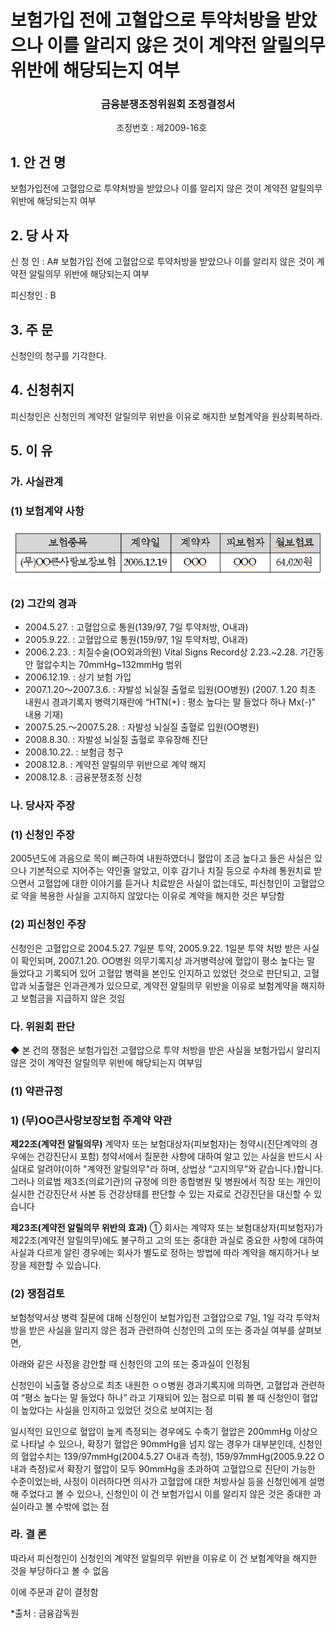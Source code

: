 # 보험가입 전에 고혈압으로 투약처방을 받았으나 이를 알리지 않은 것이 계약전 알릴의무 위반에 해당되는지 여부

 ### <center> 금융분쟁조정위원회 조정결정서</center> 

&nbsp;&nbsp;&nbsp;&nbsp;&nbsp;&nbsp;&nbsp;&nbsp;&nbsp;&nbsp; &nbsp;&nbsp;&nbsp;&nbsp;&nbsp;&nbsp;&nbsp;&nbsp;&nbsp;&nbsp; &nbsp;&nbsp;&nbsp;&nbsp;&nbsp;&nbsp;&nbsp;&nbsp;&nbsp;&nbsp; &nbsp;&nbsp;&nbsp;&nbsp;&nbsp;&nbsp;&nbsp;&nbsp;&nbsp;&nbsp;조정번호 : 제2009-16호

## 1. 안 건 명 
보험가입전에 고혈압으로 투약처방을 받았으나 이를 알리지 않은 것이 계약전 알릴의무 위반에 해당되는지 여부

## 2. 당 사 자 
신 청 인 :  A# 보험가입 전에 고혈압으로 투약처방을 받았으나 이를 알리지 않은 것이 계약전 알릴의무 위반에 해당되는지 여부

피신청인 :  B

## 3. 주    문

신청인의 청구를 기각한다.

## 4. 신청취지 

피신청인은 신청인의 계약전 알릴의무 위반을 이유로 해지한 보험계약을 원상회복하라.
 
## 5. 이   유 
### 가. 사실관계 
### (1) 보험계약 사항 

![alt image](https://raw.githubusercontent.com/aijinet/bodoc-claim-contents/master/contents/images/115_1.PNG)

<!--
보험종목
계약일
계약자
피보험자
월보험료
(무)OO큰사랑보장보험
2006.12.19
OOO
OOO
64,020원
-->   

### (2) 그간의 경과
- 2004.5.27.  : 고혈압으로 통원(139/97, 7일 투약처방, O내과)
- 2005.9.22.  : 고혈압으로 통원(159/97, 1일 투약처방, O내과)
- 2006.2.23.  : 치질수술(OO외과의원) Vital Signs Record상 2.23.~2.28. 기간동안 혈압수치는 70mmHg~132mmHg 범위
- 2006.12.19. : 상기 보험 가입
- 2007.1.20～2007.3.6. : 자발성 뇌실질 출혈로 입원(OO병원) (2007. 1.20 최초 내원시 경과기록지 병력기재란에 “HTN(+) : 평소 높다는 말 들었다 하나 Mx(-)" 내용 기재)	
- 2007.5.25.～2007.5.28. : 자발성 뇌실질 출혈로 입원(OO병원)
- 2008.8.30.  : 자발성 뇌실질 출혈로 후유장해 진단
- 2008.10.22. : 보험금 청구
- 2008.12.8. : 계약전 알릴의무 위반으로 계약 해지 
- 2008.12.8. : 금융분쟁조정 신청

### 나. 당사자 주장 
### (1) 신청인 주장 
2005년도에 과음으로 목이 뻐근하여 내원하였더니 혈압이 조금 높다고 들은 사실은 있으나 기본적으로 지어주는 약인줄 알았고, 이후 감기나 치질 등으로 수차례 통원치료 받으면서 고혈압에 대한 이야기를 듣거나 치료받은 사실이 없는데도, 피신청인이 고혈압으로 약을 복용한 사실을 고지하지 않았다는 이유로 계약을 해지한 것은 부당함 


### (2) 피신청인 주장
신청인은 고혈압으로 2004.5.27. 7일분 투약, 2005.9.22. 1일분 투약 처방 받은 사실이 확인되며, 2007.1.20. OO병원 의무기록지상 과거병력상에 혈압이 평소 높다는 말 들었다고 기록되어 있어 고혈압 병력을 본인도 인지하고 있었던 것으로 판단되고, 고혈압과 뇌출혈은 인과관계가 있으므로, 계약전 알릴의무 위반을 이유로 보험계약을 해지하고 보험금을 지급하지 않은 것임

### 다. 위원회 판단
◆ 본 건의 쟁점은 보험가입전 고혈압으로 투약 처방을 받은 사실을 보험가입시 알리지 않은 것이 계약전 알릴의무 위반에 해당되는지 여부임 

### (1) 약관규정  
### 1) (무)OO큰사랑보장보험 주계약 약관

  **제22조(계약전 알릴의무)** 계약자 또는 보험대상자(피보험자)는 청약시(진단계약의 경우에는 건강진단시 포함) 청약서에서 질문한 사항에 대하여 알고 있는 사실을 반드시 사실대로 알려야(이하 "계약전 알릴의무"라 하며, 상법상 “고지의무”와 같습니다.)합니다. 그러나 의료법 제3조(의료기관)의 규정에 의한 종합병원 및 병원에서 직장 또는 개인이 실시한 건강진단서 사본 등 건강상태를 판단할 수 있는 자료로 건강진단을 대신할 수 있습니다

  **제23조(계약전 알릴의무 위반의 효과)** ① 회사는 계약자 또는 보험대상자(피보험자)가 제22조(계약전 알릴의무)에도 불구하고 고의 또는 중대한 과실로 중요한 사항에 대하여 사실과 다르게 알린 경우에는 회사가 별도로 정하는 방법에 따라 계약을 해지하거나 보장을 제한할 수 있습니다.

### (2) 쟁점검토  

보험청약서상 병력 질문에 대해 신청인이 보험가입전 고혈압으로 7일, 1일 각각 투약처방을 받은 사실을 알리지 않은 점과 관련하여 신청인의 고의 또는 중과실 여부를 살펴보면,

아래와 같은 사정을 감안할 때 신청인의 고의 또는 중과실이 인정됨

신청인이 뇌출혈 증상으로 최초 내원한 ㅇㅇ병원 경과기록지에 의하면, 고혈압과 관련하여 “평소 높다는 말 들었다 하나” 라고 기재되어 있는 점으로 미뤄 볼 때 신청인이 혈압이 높았다는 사실을 인지하고 있었던 것으로 보여지는 점

일시적인 요인으로 혈압이 높게 측정되는 경우에도 수축기 혈압은 200mmHg 이상으로 나타날 수 있으나, 확장기 혈압은 90mmHg을 넘지 않는 경우가 대부분인데, 신청인의 혈압수치는 139/97mmHg(2004.5.27 O내과 측정), 159/97mmHg(2005.9.22 O내과 측정)로서 확장기 혈압이 모두 90mmHg을 초과하여 고혈압으로 진단이 가능한 수준이었는바, 사정이 이러하다면 의사가 고혈압에 대한 처방사실 등을 신청인에게 설명해 주었다고 볼 수 있으나, 신청인이 이 건 보험가입시 이를 알리지 않은 것은 중대한 과실이라고 볼 수밖에 없는 점

### 라. 결 론   

따라서 피신청인이 신청인의 계약전 알릴의무 위반을 이유로 이 건 보험계약을 해지한 것을 부당하다고 볼 수 없음

이에 주문과 같이 결정함   

*출처 : 금융감독원
